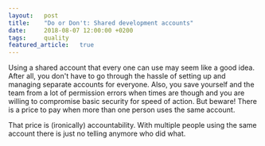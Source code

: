 ```yaml
---
layout:   post
title:    "Do or Don't: Shared development accounts"
date:     2018-08-07 12:00:00 +0200
tags:     quality
featured_article:   true
---
```

Using a shared account that every one can use may seem like a good idea. After all, you don't have to go through the hassle of setting up and managing separate accounts for everyone. Also, you save yourself and the team from a lot of permission errors when times are though and you are willing to compromise basic security for speed of action. But beware! There is a price to pay when more than one person uses the same account.

That price is (ironically) accountability. With multiple people using the same account there is just no telling anymore who did what.
